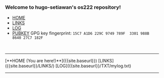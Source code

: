 ---
---
### Welcome to hugo-setiawan's os222 repository!

- [HOME]({{site.baseurl}})
- [LINKS]({{site.baseurl}}/LINKS/)
- [LOG]({{site.baseurl}}/TXT/mylog.txt)
- [PUBKEY]({{site.baseurl}}/TXT/mypubkey.txt)
GPG key fingerprint: ```15C7 A1D6 229C 9749 789F  3301 988B 8640 27C7 182F```

<br>
<hr>
[**HOME (You are here!)**]({{site.baseurl}}) [LINKS]({{site.baseurl}}/LINKS/) [LOG]({{site.baseurl}}/TXT/mylog.txt)
<br>
<hr>


